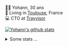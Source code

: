 <p>
  👨🏻 <bold>Yohann</bold>, 30 ans<br/>
  💼 Living in <a href="https://www.google.com/maps?q=toulouse">Toulouse</a>, France<br/>
  💻 CTO at <a href="https://trayvisor.com/">Trayvisor</a><br/>
</p>

<a href="https://github.com/anuraghazra/github-readme-stats"><img align="center" src="https://github-readme-stats-dviw-8taegaswk-yohann84ls-projects.vercel.app//api?username=yohann84L&show_icons=true&include_all_commits=true" alt="Yohann's github stats" /> </a>


<details>
  <summary>Some stats ...</summary><br/>
  

<!--START_SECTION:waka-->
![Code Time](http://img.shields.io/badge/Code%20Time-1%2C234%20hrs%209%20mins-blue)

![Profile Views](http://img.shields.io/badge/Profile%20Views-0-blue)

**🐱 My GitHub Data** 

> 📦 441.0 kB Used in GitHub's Storage 
 > 
> 🚫 Not Opted to Hire
 > 
> 📜 26 Public Repositories 
 > 
> 🔑 21 Private Repositories 
 > 
**I'm an Early 🐤** 

```text
🌞 Morning                24359 commits       ███████░░░░░░░░░░░░░░░░░░   29.89 % 
🌆 Daytime                46982 commits       ██████████████░░░░░░░░░░░   57.66 % 
🌃 Evening                10004 commits       ███░░░░░░░░░░░░░░░░░░░░░░   12.28 % 
🌙 Night                  142 commits         ░░░░░░░░░░░░░░░░░░░░░░░░░   00.17 % 
```
📅 **I'm Most Productive on Wednesday** 

```text
Monday                   15578 commits       █████░░░░░░░░░░░░░░░░░░░░   19.12 % 
Tuesday                  15252 commits       █████░░░░░░░░░░░░░░░░░░░░   18.72 % 
Wednesday                16808 commits       █████░░░░░░░░░░░░░░░░░░░░   20.63 % 
Thursday                 16476 commits       █████░░░░░░░░░░░░░░░░░░░░   20.22 % 
Friday                   15811 commits       █████░░░░░░░░░░░░░░░░░░░░   19.40 % 
Saturday                 568 commits         ░░░░░░░░░░░░░░░░░░░░░░░░░   00.70 % 
Sunday                   994 commits         ░░░░░░░░░░░░░░░░░░░░░░░░░   01.22 % 
```


📊 **This Week I Spent My Time On** 

```text
🕑︎ Time Zone: Europe/Paris

💬 Programming Languages: 
Image (svg)              14 mins             █████████████████████████   100.00 % 

🔥 Editors: 
Zed                      14 mins             █████████████████████████   100.00 % 

💻 Operating System: 
Mac                      14 mins             █████████████████████████   100.00 % 
```

**I Mostly Code in Python** 

```text
Python                   25 repos            █████████████░░░░░░░░░░░░   53.19 % 
Jupyter Notebook         4 repos             ██░░░░░░░░░░░░░░░░░░░░░░░   08.51 % 
JavaScript               3 repos             ██░░░░░░░░░░░░░░░░░░░░░░░   06.38 % 
HTML                     2 repos             █░░░░░░░░░░░░░░░░░░░░░░░░   04.26 % 
Shell                    1 repo              █░░░░░░░░░░░░░░░░░░░░░░░░   02.13 % 
```




 Last Updated on 16/05/2025 00:42:04 UTC
<!--END_SECTION:waka-->
